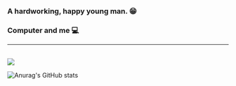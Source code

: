 ### A hardworking, happy young man. 😁
### Computer and me 💻
<hr/>
<br/>
<a href="https://instagram.com/master_javascript">
<img src="https://img.shields.io/badge/Instagram-E4405F?style=for-the-badge&logo=instagram&logoColor=white">
</a> 

![Anurag's GitHub stats](https://github-readme-stats.vercel.app/api?username=adilvelizade0&show_icons=true&theme=dracula)

<!--
**adilvelizade0/adilvelizade0** is a ✨ _special_ ✨ repository because its `README.md` (this file) appears on your GitHub profile.

Here are some ideas to get you started:

- 🔭 I’m currently working on ...
- 🌱 I’m currently learning ...
- 👯 I’m looking to collaborate on ...
- 🤔 I’m looking for help with ...
- 💬 Ask me about ...
- 📫 How to reach me: ...
- 😄 Pronouns: ...
- ⚡ Fun fact: ...
-->
